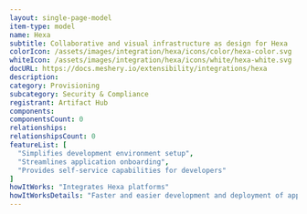 ```yaml
---
layout: single-page-model
item-type: model
name: Hexa
subtitle: Collaborative and visual infrastructure as design for Hexa
colorIcon: /assets/images/integration/hexa/icons/color/hexa-color.svg
whiteIcon: /assets/images/integration/hexa/icons/white/hexa-white.svg
docURL: https://docs.meshery.io/extensibility/integrations/hexa
description: 
category: Provisioning
subcategory: Security & Compliance
registrant: Artifact Hub
components: 
componentsCount: 0
relationships: 
relationshipsCount: 0
featureList: [
  "Simplifies development environment setup",
  "Streamlines application onboarding",
  "Provides self-service capabilities for developers"
]
howItWorks: "Integrates Hexa platforms"
howItWorksDetails: "Faster and easier development and deployment of applications in Kubernetes"
---
```

